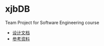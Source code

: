 # xjbDB
Team Project for Software Engineering course

- [设计文档](https://github.com/rsy56640/xjbDB/tree/master/doc)
- [参考资料](https://github.com/rsy56640/xjbDB/tree/master/reference)

